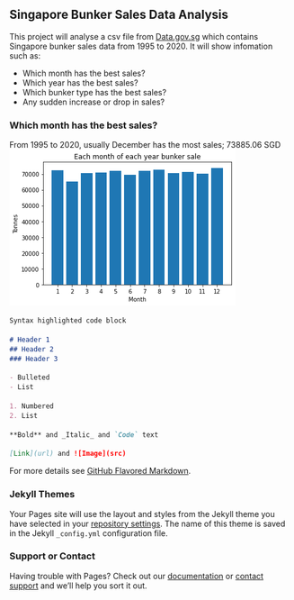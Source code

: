 ## Singapore Bunker Sales Data Analysis

This project will analyse a csv file from [Data.gov.sg](https://data.gov.sg/) which contains Singapore bunker sales data from 1995 to 2020. It will show infomation such as:
* Which month has the best sales?
* Which year has the best sales?
* Which bunker type has the best sales?
* Any sudden increase or drop in sales? 
### Which month has the best sales?

From 1995 to 2020, usually December has the most sales; 73885.06 SGD
![title](images/Each%20month%20of%20each%20year%20bunker%20sale.png)


```markdown
Syntax highlighted code block

# Header 1
## Header 2
### Header 3

- Bulleted
- List

1. Numbered
2. List

**Bold** and _Italic_ and `Code` text

[Link](url) and ![Image](src)
```

For more details see [GitHub Flavored Markdown](https://guides.github.com/features/mastering-markdown/).

### Jekyll Themes

Your Pages site will use the layout and styles from the Jekyll theme you have selected in your [repository settings](https://github.com/treesturn/Triston_Chan_Portfolio/settings). The name of this theme is saved in the Jekyll `_config.yml` configuration file.

### Support or Contact

Having trouble with Pages? Check out our [documentation](https://docs.github.com/categories/github-pages-basics/) or [contact support](https://support.github.com/contact) and we’ll help you sort it out.
